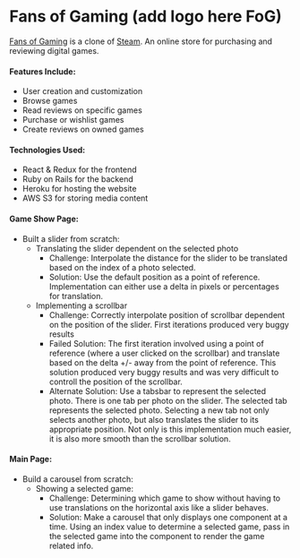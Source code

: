 # Fans of Gaming (add logo here FoG)

[Fans of Gaming](https://fans-of-gaming.herokuapp.com/) is a clone of [Steam](https://store.steampowered.com/).  An online store for purchasing and reviewing digital games.
#### Features Include:
  * User creation and customization
  * Browse games
  * Read reviews on specific games
  * Purchase or wishlist games
  * Create reviews on owned games
#### Technologies Used:
  * React & Redux for the frontend
  * Ruby on Rails for the backend
  * Heroku for hosting the website
  * AWS S3 for storing media content
#### Game Show Page:
  * Built a slider from scratch:
    * Translating the slider dependent on the selected photo
      * Challenge: Interpolate the distance for the slider to be translated based on the index of a photo selected.
      * Solution: Use the default position as a point of reference. Implementation can either use a delta in pixels or percentages for translation.
    * Implementing a scrollbar
      * Challenge: Correctly interpolate position of scrollbar dependent on the position of the slider.  First iterations produced very buggy results
      * Failed Solution: The first iteration involved using a point of reference (where a user clicked on the scrollbar) and translate based on the delta +/- away from the point of reference.  This solution produced very buggy results and was very difficult to controll the position of the scrollbar.
      * Alternate Solution: Use a tabsbar to represent the selected photo.  There is one tab per photo on the slider.  The selected tab represents the selected photo.  Selecting a new tab not only selects another photo, but also translates the slider to its appropriate position.  Not only is this implementation much easier, it is also more smooth than the scrollbar solution.
#### Main Page: 
  * Build a carousel from scratch:
    * Showing a selected game:
      * Challenge: Determining which game to show without having to use translations on the horizontal axis like a slider behaves.
      * Solution: Make a carousel that only displays one component at a time.  Using an index value to determine a selected game, pass in the selected game into the component to render the game related info.

